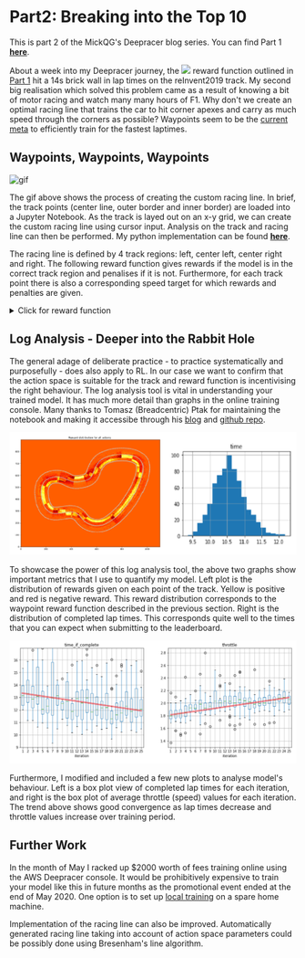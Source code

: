 # Part2: Breaking into the Top 10

This is part 2 of the MickQG's Deepracer blog series. You can find Part 1 __[here](https://mickqg.github.io/DeepracerBlog/)__.

About a week into my Deepracer journey, the <img src="https://render.githubusercontent.com/render/math?math=(Progress/Steps)*Speed"> reward function outlined in [Part 1](https://mickqg.github.io/DeepracerBlog/) hit a 14s brick wall in lap times on the reInvent2019 track. My second big realisation which solved this problem came as a result of knowing a bit of motor racing and watch many many hours of F1. Why don't we create an optimal racing line that trains the car to hit corner apexes and carry as much speed through the corners as possible? Waypoints seem to be the [current meta](https://youtu.be/Ao6Ppdz-F1I?t=131) to efficiently train for the fastest laptimes.

## Waypoints, Waypoints, Waypoints
![gif](Assets/Gif_large.gif) 

The gif above shows the process of creating the custom racing line. In brief, the track points (center line, outer border and inner border) are loaded into a Jupyter Notebook. As the track is layed out on an x-y grid, we can create the custom racing line using cursor input. Analysis on the track and racing line can then be performed. My python implementation can be found __[here](https://github.com/MickQG/deepracer-analysis/blob/master/Track_Analysis.ipynb)__.

The racing line is defined by 4 track regions: left, center left, center right and right. The following reward function gives rewards if the model is in the correct track region and penalises if it is not. Furthermore, for each track point there is also a corresponding speed target for which rewards and penalties are given.

<details>
  <summary>Click for reward function</summary>
    
```python
# Racing line using Waypoints
def reward_function(params):
    left = [8,9,10,11,12,13,14,15,
           34,35,36,37,38,39,40,41,42,43,44,45,46,47,48,49,50,51,52,53,54,55,56,
           57,58,59,60,61,62,63,64,65,66,67,68,69,
           85,86,87,88,89,90,91,92,
           139,140,141,142,143,144,145,146,147,148,149,150,151]
    centerleft = [1,2,3,4,5,6,7,
                 16,17,18,
                 31,32,33,
                 70,71,72,73,74,75,76,77,78,79,80,81,82,83,84,
                 93,94,95,96,97,98,99,100,101,102,103,104,105,
                 106,107,108,109,110,111,112,113,114,115,116,
                 137,138,
                 152,153,154]
    centerright = [19,20,21,22,23,
                  26,27,28,29,30,
                  117,118,119,
                  133,134,135,136]
    right = [24,25,
            120,121,122,123,124,125,126,127,128,129,130,131,132]
    
    fast = [2,3,4,
             14,15,16,17,18,19,20,21,22,23,24,25,26,27,28,29,30,31,32,33,
             47,48,49,50,51,52,53,54,55,56,57,58,59,60,61,62,63,64,65,66,67,
             68,69,70,71,72,73,74,75,76,77,78,79,80,
             96,97,98,99,100,101,102,103,104,105,106,107,
             110,111,112,113,114,115,116,117,118,
             123,124,125,126,127,128,129,130,131,132,133,134,135,136,137,138,
             152,153,154]
    medium = [1,5,6,7,8,9,10,11,12,13,
              34,35,36,37,38,39,40,41,42,43,44,45,46,
              81,82,83,
              86,87,88,89,90,91,92,93,94,95,
              108,109,
              119,120,121,122,
              141,142,143,144,145,146,147,148,149,150,151]
    slow = [84,85,139,140]

    closest = params['closest_waypoints']
    nextwaypoint = max(closest[0], closest[1])

    if params['all_wheels_on_track'] == True:
        if (nextwaypoint in centerleft):
            if (params['distance_from_center']/params['track_width'])<=0.25 and 
               (params['is_left_of_center']):
                reward = 14
            elif (params['distance_from_center']/params['track_width'])<=0.25 and 
                 (not params['is_left_of_center']):
                reward = 0
            else:
                reward = -7
                
        elif (nextwaypoint in centerright):
            if (params['distance_from_center']/params['track_width'])<=0.25 and 
               (not params['is_left_of_center']):
                reward = 14
            elif (params['distance_from_center']/params['track_width'])<=0.25 and
                 (params['is_left_of_center']):
                reward = 0
            else:
                reward = -7

        elif (nextwaypoint in left):
            if (params['is_left_of_center']) and 
               (params['distance_from_center']/params['track_width'])>0.25 and
               (params['distance_from_center']/params['track_width'])<0.48:
                reward = 14
            else:
                reward = -7
        elif (nextwaypoint in right):
            if (not params['is_left_of_center']) and
               (params['distance_from_center']/params['track_width'])>0.25 and
               (params['distance_from_center']/params['track_width'])<0.48:
                reward = 14
            else:
                reward = -7

        if nextwaypoint in fast:
            if params['speed'] == 3:
                reward += 14
            else:
                reward -= (5-params['speed'])**2
        elif nextwaypoint in medium:
            if params['speed'] == 2:
                reward += 14
            else:
                reward -= 7
        elif nextwaypoint in slow:
            if params['speed'] == 1:
                reward += 14
            else:
                reward -= (2+params['speed'])**2
                
    else:
        reward = 0.01
    
    return float(reward)
```
</details>
    
## Log Analysis - Deeper into the Rabbit Hole

The general adage of deliberate practice - to practice systematically and purposefully - does also apply to RL. In our case we want to confirm that the action space is suitable for the track and reward function is incentivising the right behaviour. The log analysis tool is vital in understanding your trained model. It has much more detail than graphs in the online training console. Many thanks to Tomasz (Breadcentric) Ptak for maintaining the notebook and making it accessibe through his [blog](https://blog.deepracing.io/2020/03/30/introducing-aws-deepracer-log-analysis/) and [github repo](https://github.com/aws-deepracer-community/deepracer-analysis).

![Logplot1](Assets/log_combined.png)

To showcase the power of this log analysis tool, the above two graphs show important metrics that I use to quantify my model. Left plot is the distribution of rewards given on each point of the track. Yellow is positive and red is negative reward. This reward distribution corresponds to the waypoint reward function described in the previous section. Right is the distribution of completed lap times. This corresponds quite well to the times that you can expect when submitting to the leaderboard.

![Logplot2](Assets/log4-line.png)

Furthermore, I modified and included a few new plots to analyse model's behaviour. Left is a box plot view of completed lap times for each iteration, and right is the box plot of average throttle (speed) values for each iteration. The trend above shows good convergence as lap times decrease and throttle values increase over training period.

## Further Work

In the month of May I racked up \$2000 worth of fees training online using the AWS Deepracer console. It would be prohibitively expensive to train your model like this in future months as the promotional event ended at the end of May 2020. One option is to set up [local training](https://wiki.deepracing.io/Local_Training) on a spare home machine.

Implementation of the racing line can also be improved. Automatically generated racing line taking into account of action space parameters could be possibly done using Bresenham's line algorithm.
